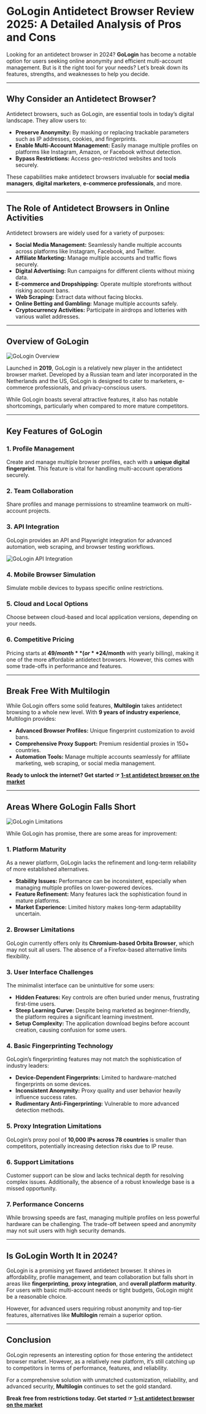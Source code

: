 # GoLogin Antidetect Browser Review 2025: A Detailed Analysis of Pros and Cons

Looking for an antidetect browser in 2024? **GoLogin** has become a notable option for users seeking online anonymity and efficient multi-account management. But is it the right tool for your needs? Let’s break down its features, strengths, and weaknesses to help you decide.

---

## Why Consider an Antidetect Browser?

Antidetect browsers, such as GoLogin, are essential tools in today’s digital landscape. They allow users to:
- **Preserve Anonymity:** By masking or replacing trackable parameters such as IP addresses, cookies, and fingerprints.
- **Enable Multi-Account Management:** Easily manage multiple profiles on platforms like Instagram, Amazon, or Facebook without detection.
- **Bypass Restrictions:** Access geo-restricted websites and tools securely.

These capabilities make antidetect browsers invaluable for **social media managers**, **digital marketers**, **e-commerce professionals**, and more.

---

## The Role of Antidetect Browsers in Online Activities

Antidetect browsers are widely used for a variety of purposes:
- **Social Media Management:** Seamlessly handle multiple accounts across platforms like Instagram, Facebook, and Twitter.
- **Affiliate Marketing:** Manage multiple accounts and traffic flows securely.
- **Digital Advertising:** Run campaigns for different clients without mixing data.
- **E-commerce and Dropshipping:** Operate multiple storefronts without risking account bans.
- **Web Scraping:** Extract data without facing blocks.
- **Online Betting and Gambling:** Manage multiple accounts safely.
- **Cryptocurrency Activities:** Participate in airdrops and lotteries with various wallet addresses.

---

## Overview of GoLogin

![GoLogin Overview](https://a.storyblok.com/f/264268/1920x1080/3f46768202/overview-of-gologin.webp)

Launched in **2019**, GoLogin is a relatively new player in the antidetect browser market. Developed by a Russian team and later incorporated in the Netherlands and the US, GoLogin is designed to cater to marketers, e-commerce professionals, and privacy-conscious users.

While GoLogin boasts several attractive features, it also has notable shortcomings, particularly when compared to more mature competitors.

---

## Key Features of GoLogin

### 1. Profile Management
Create and manage multiple browser profiles, each with a **unique digital fingerprint**. This feature is vital for handling multi-account operations securely.

### 2. Team Collaboration
Share profiles and manage permissions to streamline teamwork on multi-account projects.

### 3. API Integration
GoLogin provides an API and Playwright integration for advanced automation, web scraping, and browser testing workflows.

![GoLogin API Integration](https://a.storyblok.com/f/264268/1920x1080/8cad2782f0/gologin-api-integration.webp)

### 4. Mobile Browser Simulation
Simulate mobile devices to bypass specific online restrictions.

### 5. Cloud and Local Options
Choose between cloud-based and local application versions, depending on your needs.

### 6. Competitive Pricing
Pricing starts at **$49/month** (or **$24/month** with yearly billing), making it one of the more affordable antidetect browsers. However, this comes with some trade-offs in performance and features.

---

## Break Free With Multilogin

While GoLogin offers some solid features, **Multilogin** takes antidetect browsing to a whole new level. With **9 years of industry experience**, Multilogin provides:
- **Advanced Browser Profiles:** Unique fingerprint customization to avoid bans.
- **Comprehensive Proxy Support:** Premium residential proxies in 150+ countries.
- **Automation Tools:** Manage multiple accounts seamlessly for affiliate marketing, web scraping, or social media management.

**Ready to unlock the internet? Get started ☞ [1-st antidetect browser on the market](https://bit.ly/multIlogin)**

---

## Areas Where GoLogin Falls Short

![GoLogin Limitations](https://a.storyblok.com/f/264268/1920x1080/73ec17f8c1/gologin-areas-for-improvement.webp)

While GoLogin has promise, there are some areas for improvement:

### 1. Platform Maturity
As a newer platform, GoLogin lacks the refinement and long-term reliability of more established alternatives.
- **Stability Issues:** Performance can be inconsistent, especially when managing multiple profiles on lower-powered devices.
- **Feature Refinement:** Many features lack the sophistication found in mature platforms.
- **Market Experience:** Limited history makes long-term adaptability uncertain.

### 2. Browser Limitations
GoLogin currently offers only its **Chromium-based Orbita Browser**, which may not suit all users. The absence of a Firefox-based alternative limits flexibility.

### 3. User Interface Challenges
The minimalist interface can be unintuitive for some users:
- **Hidden Features:** Key controls are often buried under menus, frustrating first-time users.
- **Steep Learning Curve:** Despite being marketed as beginner-friendly, the platform requires a significant learning investment.
- **Setup Complexity:** The application download begins before account creation, causing confusion for some users.

### 4. Basic Fingerprinting Technology
GoLogin’s fingerprinting features may not match the sophistication of industry leaders:
- **Device-Dependent Fingerprints:** Limited to hardware-matched fingerprints on some devices.
- **Inconsistent Anonymity:** Proxy quality and user behavior heavily influence success rates.
- **Rudimentary Anti-Fingerprinting:** Vulnerable to more advanced detection methods.

### 5. Proxy Integration Limitations
GoLogin’s proxy pool of **10,000 IPs across 78 countries** is smaller than competitors, potentially increasing detection risks due to IP reuse.

### 6. Support Limitations
Customer support can be slow and lacks technical depth for resolving complex issues. Additionally, the absence of a robust knowledge base is a missed opportunity.

### 7. Performance Concerns
While browsing speeds are fast, managing multiple profiles on less powerful hardware can be challenging. The trade-off between speed and anonymity may not suit users with high security demands.

---

## Is GoLogin Worth It in 2024?

GoLogin is a promising yet flawed antidetect browser. It shines in affordability, profile management, and team collaboration but falls short in areas like **fingerprinting**, **proxy integration**, and **overall platform maturity**. For users with basic multi-account needs or tight budgets, GoLogin might be a reasonable choice.

However, for advanced users requiring robust anonymity and top-tier features, alternatives like **Multilogin** remain a superior option.

---

## Conclusion

GoLogin represents an interesting option for those entering the antidetect browser market. However, as a relatively new platform, it’s still catching up to competitors in terms of performance, features, and reliability.

For a comprehensive solution with unmatched customization, reliability, and advanced security, **Multilogin** continues to set the gold standard.

**Break free from restrictions today. Get started ☞ [1-st antidetect browser on the market](https://bit.ly/multIlogin)**
